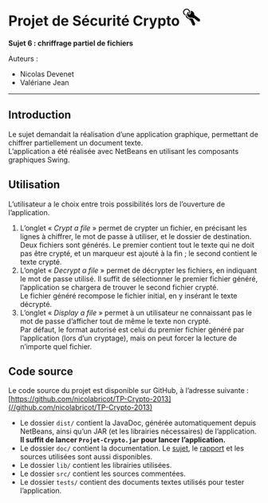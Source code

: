 # Projet de Sécurité Crypto ![Application Sécurité Crypto](src/res/icon-black.png) 

__Sujet 6 : chriffrage partiel de fichiers__

Auteurs :
 * Nicolas Devenet
 * Valériane Jean

***

## Introduction

Le sujet demandait la réalisation d’une application graphique, permettant de chiffrer partiellement un document texte.  
L’application a été réalisée avec NetBeans en utilisant les composants graphiques Swing.


## Utilisation

L’utilisateur a le choix entre trois possibilités lors de l’ouverture de l’application.

 1. L’onglet « *Crypt a file* » permet de crypter un fichier, en précisant les lignes à chiffrer, le mot de passe à utiliser, et le dossier de destination.  
 Deux fichiers sont générés. Le premier contient tout le texte qui ne doit pas être crypté, et un marqueur est ajouté à la fin ; le second contient le texte crypté.
 2. L’onglet « *Decrypt a file* » permet de décrypter les fichiers, en indiquant le mot de passe utilisé. Il suffit de sélectionner le premier fichier généré, l’application se chargera de trouver le second fichier crypté.  
 Le fichier généré recompose le fichier initial, en y insérant le texte décrypté.
 3. L’onglet « *Display a file* » permet à un utilisateur ne connaissant pas le mot de passe d’afficher tout de même le texte non crypté.  
 Par défaut, le format autorisé est celui du premier fichier généré par l’application (lors d’un cryptage), mais on peut forcer la lecture de n’importe quel fichier.


## Code source

Le code source du projet est disponible sur GitHub, à l’adresse suivante :  
[https://github.com/nicolabricot/TP-Crypto-2013](//github.com/nicolabricot/TP-Crypto-2013)

 * Le dossier `dist/` contient la JavaDoc, générée automatiquement depuis NetBeans, ainsi qu’un JAR (et les librairies nécessaires) de l’application.  
 __Il suffit de lancer `Projet-Crypto.jar` pour lancer l’application.__
 * Le dossier `doc/` contient la documentation. Le [sujet](//github.com/nicolabricot/TP-Crypto-2013/blob/master/doc/Sujet.pdf?raw=true), le [rapport](//github.com/nicolabricot/TP-Crypto-2013/blob/master/doc/Rapport.pdf?raw=true) et les sources utilisées sont aussi disponibles.
 * Le dossier `lib/` contient les librairies utilisées.
 * Le dossier `src/` contient les sources commentées.
 * Le dossier `tests/` contient des documents textes utilisés pour tester l’application.
